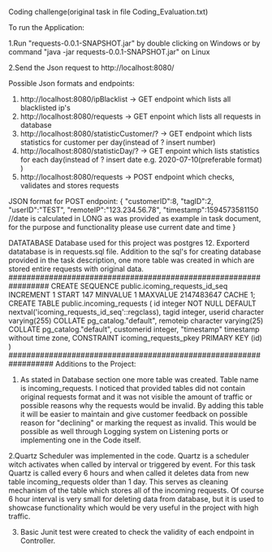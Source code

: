 Coding challenge(original task in file Coding_Evaluation.txt)

To run the Application:

  1.Run "requests-0.0.1-SNAPSHOT.jar" by double clicking on Windows or by command "java -jar requests-0.0.1-SNAPSHOT.jar" on Linux
  
  2.Send the Json request to http://localhost:8080/

Possible Json formats and endpoints:

  1. http://localhost:8080/ipBlacklist -> GET endpoint which lists all blacklisted ip's
  2. http://localhost:8080/requests -> GET enpoint which lists all requests in database
  3. http://localhost:8080/statisticCustomer/? -> GET endpoint which lists statistics for customer per day(instead of ? insert number)
  4. http://localhost:8080/statisticDay/? -> GET enpoint which lists statistics for each day(instead of ? insert date e.g. 2020-07-10(preferable format) )
  5. http://localhost:8080/requests -> POST endpoint which checks, validates and stores requests

JSON format for POST endpoint:
{
    "customerID":8,
    "tagID":2,
    "userID":"TEST",
    "remoteIP":"123.234.56.78",
    "timestamp":1594573581150 //date is calculated in LONG as was provided as example in task document, for the purpose and functionality please use current date and time
}

DATATABASE
Database used for this project was postgres 12. Exporterd datatabase is in requests.sql file.
Addition to the sql's for creating database provided in the task description, one more table was created in which are stored entire requests with original data.
#################################################################
CREATE SEQUENCE public.icoming_requests_id_seq
    INCREMENT 1
    START 147
    MINVALUE 1
    MAXVALUE 2147483647
    CACHE 1;
CREATE TABLE public.incoming_requests
(
    id integer NOT NULL DEFAULT nextval('icoming_requests_id_seq'::regclass),
    tagid integer,
    userid character varying(255) COLLATE pg_catalog."default",
    remoteip character varying(25) COLLATE pg_catalog."default",
    customerid integer,
    "timestamp" timestamp without time zone,
    CONSTRAINT icoming_requests_pkey PRIMARY KEY (id)
)
##################################################################
Additions to the Project:
  1. As stated in Database section one more table was created. Table name is incoming_requests. I noticed that provided tables did not contain original requests format and it was not visible the amount of traffic or possible reasons why the requests would be invalid. By adding this table it will be easier to maintain and give customer feedback on possible reason for "declining" or marking the request as invalid. This would be possible as well through Logging system on Listening ports or implementing one in the Code itself.
 
 2.Quartz Scheduler was implemented in the code. Quartz is a scheduler witch activates when called by interval or triggered by event. For this task Quartz is called every 6 hours and when called it deletes data from new table incoming_requests older than 1 day. This serves as cleaning mechanism of the table which stores all of the incoming requests. Of course 6 hour interval is very small for deleting data from database, but it is used to showcase functionality which would be very useful in the project with high traffic.
 
 3. Basic Junit test were created to check the validity of each endpoint in Controller.



